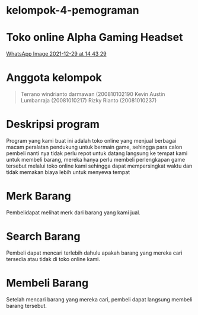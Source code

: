 # kelompok-4-pemograman
# Toko online Alpha Gaming Headset
[WhatsApp Image 2021-12-29 at 14 43 29](https://user-images.githubusercontent.com/96804291/147638835-fe204fca-01b0-4e4b-97bc-03e26e8615bb.jpeg)
# Anggota kelompok
> Terrano windrianto darmawan (200810102190
> Kevin Austin Lumbanraja (20081010217)
> Rizky Rianto (20081010237)
# Deskripsi program
Program yang kami buat ini adalah toko online yang menjual berbagai macam peralatan pendukung untuk bermain game, sehingga para calon pembeli nanti nya tidak perlu repot untuk datang langsung ke tempat kami untuk membeli barang, mereka hanya perlu membeli perlengkapan game tersebut melalui toko online kami sehingga dapat mempersingkat waktu dan tidak memakan biaya lebih untuk menyewa tempat
# Merk Barang
Pembelidapat melihat merk dari barang yang kami jual.
# Search Barang
Pembeli dapat mencari terlebih dahulu apakah barang yang mereka cari tersedia atau tidak di toko online kami.
# Membeli Barang
Setelah mencari barang yang mereka cari, pembeli dapat langsung membeli barang tersebut.

